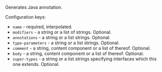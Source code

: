 Generates Java annotation.

Configuration keys:

* ``name`` - required, interpolated.
* ``modifiers`` - a string or a list of strings. Optional.
* ``annotations`` - a string or a list strings. Optional.
* ``type-parameters`` - a string or a list strings. Optional.
* ``comment`` - a string, content component or a list of thereof. Optional.
* ``body`` - a string, content component or a list of thereof. Optional.
* ``super-types`` - a string or a list strings specifying interfaces which this one extends. Optional. 	
